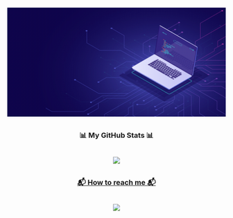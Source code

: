 ![Alt Text](https://github.com/JuanprcDev/JuanprcDev/blob/main/Banner.gif)

 ##

<div align="center">
  <h3>📊 My GitHub Stats 📊</p></h3><br/>
  <a href="https://github.com/JuanprcDev">
  <img height="180em"  src="https://github-readme-stats.vercel.app/api?username=JuanprcDev&show_icons=true&theme=dark&include_all_commits=true&count_private=true"/>
  <!-- <img height="180em" src="https://github-readme-stats.vercel.app/api/top-langs/?username=JuanprcDev&layout=compact&langs_count=10&theme=dark"/> -->
</div>

 ## 
  
<div align="center">
  <h3>📬 How to reach me 📬</p></h3><br/>
  <a href = "mailto:ojuanpatrick@gmail.com"><img src="https://img.shields.io/badge/-Gmail-%23333?style=for-the-badge&logo=gmail&logoColor=white" target="_blank"></a>
</div>
